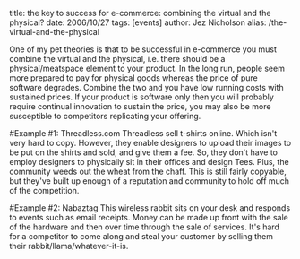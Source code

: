 title: the key to success for e-commerce: combining the virtual and the physical?
date: 2006/10/27
tags: [events]
author: Jez Nicholson
alias: /the-virtual-and-the-physical

One of my pet theories is that to be successful in e-commerce you must combine the virtual and the physical, i.e. there should be a physical/meatspace element to your product. In the long run, people seem more prepared to pay for physical goods whereas the price of pure software degrades. Combine the two and you have low running costs with sustained prices. If your product is software only then you will probably require continual innovation to sustain the price, you may also be more susceptible to competitors replicating your offering.

#Example #1: Threadless.com
Threadless sell t-shirts online. Which isn't very hard to copy. However, they enable designers to upload their images to be put on the shirts and sold, and give them a fee. So, they don't have to employ designers to physically sit in their offices and design Tees. Plus, the community weeds out the wheat from the chaff. This is still fairly copyable, but they've built up enough of a reputation and community to hold off much of the competition.

#Example #2: Nabaztag
This wireless rabbit sits on your desk and responds to events such as email receipts. Money can be made up front with the sale of the hardware and then over time through the sale of services. It's hard for a competitor to come along and steal your customer by selling them their rabbit/llama/whatever-it-is.